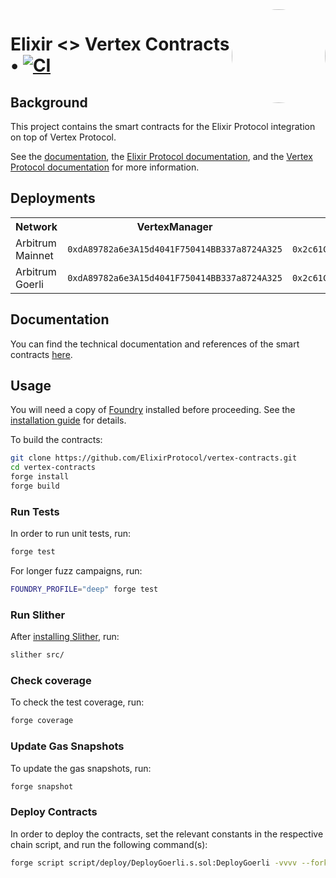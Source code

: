 <img align="right" width="150" height="150" top="100" style="border-radius:99%" src="https://i.imgur.com/H5aZQMA.jpg">

# Elixir <> Vertex Contracts • [![CI](https://github.com/ElixirProtocol/vertex-contracts/actions/workflows/test.yml/badge.svg)](https://github.com/ElixirProtocol/elixir-contracts/actions/workflows/test.yml)

## Background

This project contains the smart contracts for the Elixir Protocol integration on top of Vertex Protocol.

See the [documentation](docs/docs.md), the [Elixir Protocol documentation](https://docs.elixir.finance/), and the [Vertex Protocol documentation](https://vertex-protocol.gitbook.io/docs/) for more information.

## Deployments


<table>
<tr>
<th>Network</th>
<th>VertexManager</th>
<th>Router WBTC (ID 1)</th>
<th>Router BTC-PERP (ID 2)</th>
<th>Router WETH (ID 3)</th>
<th>Router ETH-PERP (ID 4)</th>
<th>Router ARB (ID 5)</th>
<th>Router ARB-PERP (ID 6)</th>
<th>Router BNB-PERP (ID 8)</th>
<th>Router XRP-PERP (ID 10)</th>
<th>Router SOL-PERP (ID 12)</th>
<th>Router MATIC-PERP (ID 14)</th>
<th>Router SUI-PERP (ID 16)</th>
<th>Router OP-PERP (ID 18)</th>
<th>Router APT-PERP (ID 20)</th>
<th>Router LTC-PERP (ID 22)</th>
<th>Router BCH-PERP (ID 24)</th>
<th>Router COMP-PERP (ID 26)</th>
<th>Router MKR-PERP (ID 28)</th>
<th>Router MPEPE-PERP (ID 30)</th>
<th>Router USDT (ID 31)</th>
<th>Router DOGE-PERP (ID 34)</th>
<th>Router LINK-PERP (ID 36)</th>
</tr>
<tr>
<td>Arbitrum Mainnet</td>
<td><code>0xdA89782a6e3A15d4041F750414BB337a8724A325</code></td>
<td><code>0x2c61C7C6D608033b084B60A78A08216d73730545</code></td>
<td><code>0xcfd5D7AdF20ccfB45BCf15b88E29DA1Fc47FD9Cb</code></td>
<td><code>0xfAE95d8e678e266249a30fA120D44B883c9E6b2e</code></td>
<td><code>0xd393aA9A5985ce9000c4909489B6685698970705</code></td>
<td><code>0x89dE9Db43b888beBbE75ABd8FEa174D9FB90069E</code></td>
<td><code>0x2d277639850B0C0daf728f8B10eD1d507e1aA100</code></td>
<td><code>0x5F7B340373Dfa8a00C831b8c3745Cd284E8fA085</code></td>
<td><code>0x768EC6Eaf7D4305aAdde0c040458e4b5B74E7C1C</code></td>
<td><code>0x22132A8fB1a42eE0d380Deb7164a69471DfF6179</code></td>
<td><code>0x8b42Fa9D303F2a37DFB59FEEC27221f4629bb0cA</code></td>
<td><code>0xbe41c8B096a744F0A855FBb543b1bEc7267A8Edc</code></td>
<td><code>0xC67e88C8df11a082a91710059F5E863d7bB3BBE6</code></td>
<td><code>0x7385B3d528973F2BcE8afbe01f7c6839393D8076</code></td>
<td><code>0x3f202338Bd2fbB9E21AB29E72815Bc0cAbA0c25b</code></td>
<td><code>0xa258BaCC1d7fae87430A9ec6b601cb27d3dbb5Fb</code></td>
<td><code>0x54B57eB42C50Fb5170F0183fC8B18dd3C2D01220</code></td>
<td><code>0x9cBC189b11136eaccbF3a12b614E024C37BFF229</code></td>
<td><code>0x76Cc0CDde8726dA745aE4e8567426668f5162657</code></td>
<td><code>0x52bafC36eb0ea761CC1dD683933F691D1A82a7F7</code></td>
<td><code>0xCdfa723849ad49AdfabaA7a54145Dfb3F85fB0Cd</code></td>
<td><code>0xEED1EE3A0f3c8DeC8e292e5987b10e9Fabe201a4</code></td>
</tr>
<tr>
<td>Arbitrum Goerli</td>
<td><code>0xdA89782a6e3A15d4041F750414BB337a8724A325</code></td>
<td><code>0x2c61C7C6D608033b084B60A78A08216d73730545</code></td>
<td><code>0xcfd5D7AdF20ccfB45BCf15b88E29DA1Fc47FD9Cb</code></td>
<td><code>0xfAE95d8e678e266249a30fA120D44B883c9E6b2e</code></td>
<td><code>0xd393aA9A5985ce9000c4909489B6685698970705</code></td>
<td><code>0x89dE9Db43b888beBbE75ABd8FEa174D9FB90069E</code></td>
<td><code>0x2d277639850B0C0daf728f8B10eD1d507e1aA100</code></td>
<td><code>0x5F7B340373Dfa8a00C831b8c3745Cd284E8fA085</code></td>
<td><code>0x768EC6Eaf7D4305aAdde0c040458e4b5B74E7C1C</code></td>
<td><code>0x22132A8fB1a42eE0d380Deb7164a69471DfF6179</code></td>
<td><code>0x8b42Fa9D303F2a37DFB59FEEC27221f4629bb0cA</code></td>
<td><code>0xbe41c8B096a744F0A855FBb543b1bEc7267A8Edc</code></td>
<td><code>0xC67e88C8df11a082a91710059F5E863d7bB3BBE6</code></td>
<td><code>0x7385B3d528973F2BcE8afbe01f7c6839393D8076</code></td>
<td><code>0x3f202338Bd2fbB9E21AB29E72815Bc0cAbA0c25b</code></td>
<td><code>0xa258BaCC1d7fae87430A9ec6b601cb27d3dbb5Fb</code></td>
<td><code>0x54B57eB42C50Fb5170F0183fC8B18dd3C2D01220</code></td>
<td><code>0x9cBC189b11136eaccbF3a12b614E024C37BFF229</code></td>
<td><code>0x76Cc0CDde8726dA745aE4e8567426668f5162657</code></td>
<td><code>0x52bafC36eb0ea761CC1dD683933F691D1A82a7F7</code></td>
<td><code>0xCdfa723849ad49AdfabaA7a54145Dfb3F85fB0Cd</code></td>
<td><code>0xEED1EE3A0f3c8DeC8e292e5987b10e9Fabe201a4</code></td>
</tr>
</table>

## Documentation

You can find the technical documentation and references of the smart contracts [here](docs/docs.md). 

## Usage

You will need a copy of [Foundry](https://github.com/foundry-rs/foundry) installed before proceeding. See the [installation guide](https://github.com/foundry-rs/foundry#installation) for details.

To build the contracts:

```sh
git clone https://github.com/ElixirProtocol/vertex-contracts.git
cd vertex-contracts
forge install
forge build
```

### Run Tests

In order to run unit tests, run:

```sh
forge test
```

For longer fuzz campaigns, run:

```sh
FOUNDRY_PROFILE="deep" forge test
```

### Run Slither

After [installing Slither](https://github.com/crytic/slither#how-to-install), run:

```sh
slither src/
```

### Check coverage

To check the test coverage, run:

```sh
forge coverage
```

### Update Gas Snapshots

To update the gas snapshots, run:

```sh
forge snapshot
```

### Deploy Contracts

In order to deploy the contracts, set the relevant constants in the respective chain script, and run the following command(s):

```sh
forge script script/deploy/DeployGoerli.s.sol:DeployGoerli -vvvv --fork-url RPC --broadcast --slow
```
